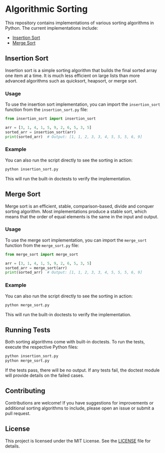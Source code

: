 # Algorithmic Sorting

This repository contains implementations of various sorting algorithms in Python. The current implementations include:

- [Insertion Sort](#insertion-sort)
- [Merge Sort](#merge-sort)

## Insertion Sort

Insertion sort is a simple sorting algorithm that builds the final sorted array one item at a time. It is much less efficient on large lists than more advanced algorithms such as quicksort, heapsort, or merge sort.

### Usage

To use the insertion sort implementation, you can import the `insertion_sort` function from the `insertion_sort.py` file:

```python
from insertion_sort import insertion_sort

arr = [3, 1, 4, 1, 5, 9, 2, 6, 5, 3, 5]
sorted_arr = insertion_sort(arr)
print(sorted_arr)  # Output: [1, 1, 2, 3, 3, 4, 5, 5, 5, 6, 9]
```

### Example

You can also run the script directly to see the sorting in action:

```bash
python insertion_sort.py
```

This will run the built-in doctests to verify the implementation.

## Merge Sort

Merge sort is an efficient, stable, comparison-based, divide and conquer sorting algorithm. Most implementations produce a stable sort, which means that the order of equal elements is the same in the input and output.

### Usage

To use the merge sort implementation, you can import the `merge_sort` function from the `merge_sort.py` file:

```python
from merge_sort import merge_sort

arr = [3, 1, 4, 1, 5, 9, 2, 6, 5, 3, 5]
sorted_arr = merge_sort(arr)
print(sorted_arr)  # Output: [1, 1, 2, 3, 3, 4, 5, 5, 5, 6, 9]
```

### Example

You can also run the script directly to see the sorting in action:

```bash
python merge_sort.py
```

This will run the built-in doctests to verify the implementation.

## Running Tests

Both sorting algorithms come with built-in doctests. To run the tests, execute the respective Python files:

```bash
python insertion_sort.py
python merge_sort.py
```

If the tests pass, there will be no output. If any tests fail, the doctest module will provide details on the failed cases.

## Contributing

Contributions are welcome! If you have suggestions for improvements or additional sorting algorithms to include, please open an issue or submit a pull request.

## License

This project is licensed under the MIT License. See the [LICENSE](LICENSE) file for details.
